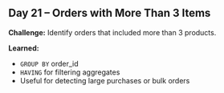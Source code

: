 ## Day 21 – Orders with More Than 3 Items

**Challenge:** Identify orders that included more than 3 products.

**Learned:**
- `GROUP BY` order_id
- `HAVING` for filtering aggregates
- Useful for detecting large purchases or bulk orders
